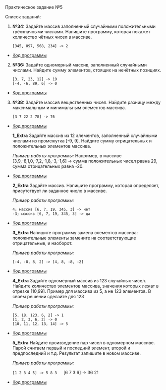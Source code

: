  Практическое задание №5

Список заданий:

1. **№34:**  Задайте массив заполненный случайными положительными трёхзначными числами. Напишите программу, которая покажет количество чётных чисел в массиве.

    `[345, 897, 568, 234] -> 2`

* [Код программы](Task34/Program.cs) 

2. **№36:**   Задайте одномерный массив, заполненный случайными числами. Найдите сумму элементов, стоящих на нечётных позициях.

    `[3, 7, 23, 12] -> 19`  
    `[-4, -6, 89, 6] -> 0`

* [Код программы](Task27/Program.cs) 

3. **№38:** Задайте массив вещественных чисел. Найдите разницу между максимальным и минимальным элементов массива.

    `[3 7 22 2 78] -> 76`

* [Код программы](Task38/Program.cs) 


    **1_Extra** Задайте массив из 12 элементов, заполненный случайными числами из промежутка [-9, 9]. Найдите сумму отрицательных и положительных элементов массива.

    _Пример работы программы:_
Например, в массиве [3,9,-8,1,0,-7,2,-1,8,-3,-1,6] -> сумма положительных чисел равна 29, сумма отрицательных равна -20.

* [Код программы](Task1_Extra/Program.cs) 

    **2_Extra** Задайте массив. Напишите программу, которая определяет, присутствует ли заданное число в массиве.

    _Пример работы программы:_

    `4; массив [6, 7, 19, 345, 3] -> нет`   
    `-3; массив [6, 7, 19, 345, 3] -> да`

* [Код программы](Task2_Extra/Program.cs)

    **3_Extra** Напишите программу замена элементов массива: положительные элементы замените на соответствующие отрицательные, и наоборот.

    _Пример работы программы:_

    `[-4, -8, 8, 2] -> [4, 8, -8, -2] `

* [Код программы](Task3_Extra/Program.cs) 

    **4_Extra** Задайте одномерный массив из 123 случайных чисел. Найдите количество элементов массива, значения которых лежат в отрезке [10,99]. 
    Пример для массива из 5, а не 123 элементов. В своём решении сделайте для 123

    _Пример работы программы:_

    `[5, 18, 123, 6, 2] -> 1`  
`[1, 2, 3, 6, 2] -> 0`  
`[10, 11, 12, 13, 14] -> 5`

* [Код программы](Task4_Extra/Program.cs)

    **5_Extra** Найдите произведение пар чисел в одномерном массиве. Парой считаем первый и последний элемент, второй и предпоследний и т.д. Результат запишите в новом массиве.

    _Пример работы программы:_

    `[1 2 3 4 5] -> 5 8 3  
    `[6 7 3 6] -> 36 21

* [Код программы](Task5_Extra/Program.cs)

